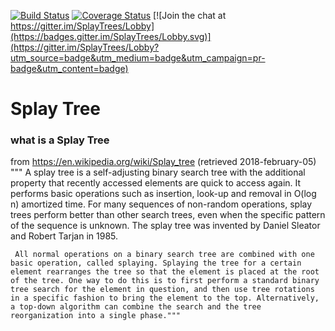 [![Build Status](https://travis-ci.org/nachinius/SplayTrees.svg?branch=master)](https://travis-ci.org/nachinius/SplayTrees)
[![Coverage Status](https://coveralls.io/repos/github/nachinius/SplayTrees/badge.svg?branch=master)](https://coveralls.io/github/nachinius/SplayTrees?branch=master)
[![Join the chat at https://gitter.im/SplayTrees/Lobby](https://badges.gitter.im/SplayTrees/Lobby.svg)](https://gitter.im/SplayTrees/Lobby?utm_source=badge&utm_medium=badge&utm_campaign=pr-badge&utm_content=badge)

# Splay Tree


### what is a Splay Tree
from https://en.wikipedia.org/wiki/Splay_tree (retrieved 2018-february-05)
    """ A splay tree is a self-adjusting binary search tree with the additional property that recently accessed elements are quick to access again. It performs basic operations such as insertion, look-up and removal in O(log n) amortized time. For many sequences of non-random operations, splay trees perform better than other search trees, even when the specific pattern of the sequence is unknown. The splay tree was invented by Daniel Sleator and Robert Tarjan in 1985.
 
     All normal operations on a binary search tree are combined with one basic operation, called splaying. Splaying the tree for a certain element rearranges the tree so that the element is placed at the root of the tree. One way to do this is to first perform a standard binary tree search for the element in question, and then use tree rotations in a specific fashion to bring the element to the top. Alternatively, a top-down algorithm can combine the search and the tree reorganization into a single phase."""

